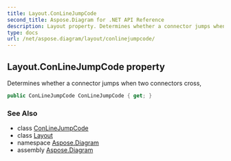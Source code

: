 ```yaml
---
title: Layout.ConLineJumpCode
second_title: Aspose.Diagram for .NET API Reference
description: Layout property. Determines whether a connector jumps when two connectors cross
type: docs
url: /net/aspose.diagram/layout/conlinejumpcode/
---
```

## Layout.ConLineJumpCode property

Determines whether a connector jumps when two connectors cross,

```csharp
public ConLineJumpCode ConLineJumpCode { get; }
```

### See Also

* class [ConLineJumpCode](../../conlinejumpcode/)
* class [Layout](../)
* namespace [Aspose.Diagram](../../layout/)
* assembly [Aspose.Diagram](../../../)


